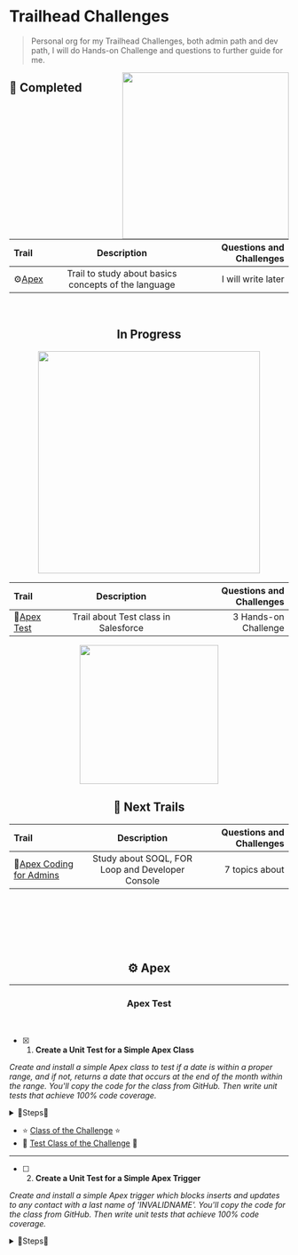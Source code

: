 # Trailhead Challenges
> Personal org for my Trailhead Challenges, both admin path and dev path, I will do Hands-on Challenge and questions to further guide for me.

<img align="right" src="https://media.giphy.com/media/sAq99u03v7IRHlN1dj/giphy.gif" width=300>

## :file_folder: Completed </h2>


| Trail      | Description | Questions and Challenges     |
| :---        |    :----:   |          ---: |
| ⚙️[Apex](#Apex)     | Trail to study about basics concepts of the language       | I will write later   |

<br>

<div align="center">

## In Progress

<img src="https://media.giphy.com/media/1GEATImIxEXVR79Dhk/giphy.gif" width=400>
</div>



| Trail      | Description | Questions and Challenges     |
| :---        |    :----:   |          ---: |
| 🚧[Apex Test](#ApexTest)   | Trail about Test class in Salesforce     | 3 Hands-on Challenge      |

<div align="center">
    <img src="https://media.giphy.com/media/citBl9yPwnUOs/giphy.gif" width=250>

## 🚩 Next Trails

</div>

| Trail      | Description | Questions and Challenges     |
| :---        |    :----:   |          ---: |
| 🧍[Apex Coding for Admins](https://trailhead.salesforce.com/en/content/learn/projects/quick-start-apex-coding-for-admins)     | Study about SOQL, FOR Loop and Developer Console       | 7 topics about   |


<br>
<br>
<br>
<br>
<br>

<h2 align="center"> ⚙️ Apex </h2> <a name="Apex"></a>

---

<h3 align="center">Apex Test</h3>  <a name="ApexTest"></a>

<br>

- [x] 1. **Create a Unit Test for a Simple Apex Class**

*Create and install a simple Apex class to test if a date is within a proper range, and if not, returns a date that occurs at the end of the month within the range. You'll copy the code for the class from GitHub. Then write unit tests that achieve 100% code coverage.*
<details><summary>👣Steps👣</summary>

> Create an Apex class:
-       Name: VerifyDate
-       Code: Copy from GitHub
-       Place the unit tests in a separate test class:
-       Name: TestVerifyDate
-       Goal: 100% code coverage
-       Run your test class at least once

</details>

- ⭐ [Class of the Challenge](./force-app/main/default/classes/VerifyDate.cls) ⭐
- 🚧 [Test Class of the Challenge](./force-app/main/default/classes/TestVerifyDate.cls) 🚧

---

- [ ] 2. **Create a Unit Test for a Simple Apex Trigger**

*Create and install a simple Apex trigger which blocks inserts and updates to any contact with a last name of 'INVALIDNAME'. You'll copy the code for the class from GitHub. Then write unit tests that achieve 100% code coverage.*
<details><summary>👣Steps👣</summary>

>Create an Apex trigger on the Contact object
*       Name: RestrictContactByName
-       Copy from GitHub
-       Place the unit tests in a separate test class
-       Name: TestRestrictContactByName
-       Goal: 100% test coverage
-       Run your test class at least once

</details>